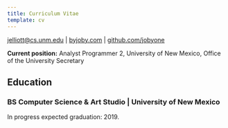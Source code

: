 ```yaml
---
title: Curriculum Vitae
template: cv
---
```


[jelliott@cs.unm.edu][1] | [byjoby.com][2] | [github.com/jobyone][3]

**Current position:** Analyst Programmer 2, University of New Mexico, Office of the University Secretary

## Education

### BS Computer Science & Art Studio | University of New Mexico
In progress expected graduation: 2019.

[1]: mailto:jelliott@cs.unm.edu
[2]: http://byjoby.com
[3]: http://github.com/jobyone
